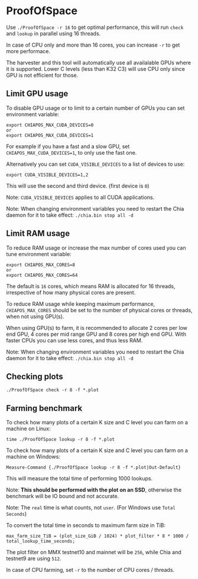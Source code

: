 # ProofOfSpace

Use `./ProofOfSpace -r 16` to get optimal performance, this will run `check` and `lookup` in parallel using 16 threads.

In case of CPU only and more than 16 cores, you can increase `-r` to get more performace.

The harvester and this tool will automatically use all availalable GPUs where it is supported.
Lower C levels (less than K32 C3) will use CPU only since GPU is not efficient for those.

## Limit GPU usage

To disable GPU usage or to limit to a certain number of GPUs you can set environment variable:
```
export CHIAPOS_MAX_CUDA_DEVICES=0
or
export CHIAPOS_MAX_CUDA_DEVICES=1
```
For example if you have a fast and a slow GPU, set `CHIAPOS_MAX_CUDA_DEVICES=1`, to only use the fast one.

Alternatively you can set `CUDA_VISIBLE_DEVICES` to a list of devices to use:
```
export CUDA_VISIBLE_DEVICES=1,2
```
This will use the second and third device. (first device is `0`)

Note: `CUDA_VISIBLE_DEVICES` applies to all CUDA applications.

Note: When changing environment variables you need to restart the Chia daemon for it to take effect: `./chia.bin stop all -d`

## Limit RAM usage

To reduce RAM usage or increase the max number of cores used you can tune environment variable:
```
export CHIAPOS_MAX_CORES=8
or
export CHIAPOS_MAX_CORES=64
```
The default is `16` cores, which means RAM is allocated for 16 threads, irrespective of how many physical cores are present.

To reduce RAM usage while keeping maximum performance, `CHIAPOS_MAX_CORES` should be set to the number of physical cores or threads, when not using GPU(s).

When using GPU(s) to farm, it is recommended to allocate 2 cores per low end GPU, 4 cores per mid range GPU and 8 cores per high end GPU. With faster CPUs you can use less cores, and thus less RAM.

Note: When changing environment variables you need to restart the Chia daemon for it to take effect: `./chia.bin stop all -d`

## Checking plots

```
./ProofOfSpace check -r 8 -f *.plot
```

## Farming benchmark

To check how many plots of a certain K size and C level you can farm on a machine on Linux:
```
time ./ProofOfSpace lookup -r 8 -f *.plot
```

To check how many plots of a certain K size and C level you can farm on a machine on Windows:
```
Measure-Command {./ProofOfSpace lookup -r 8 -f *.plot|Out-Default}
```
This will measure the total time of performing 1000 lookups.

Note: **This should be performed with the plot on an SSD**, otherwise the benchmark will be IO bound and not accurate.

Note: The `real` time is what counts, not `user`. (For Windows use `Total Seconds`)

To convert the total time in seconds to maximum farm size in TiB:
```
max_farm_size_TiB = (plot_size_GiB / 1024) * plot_filter * 8 * 1000 / total_lookup_time_seconds;
```
The plot filter on MMX testnet10 and mainnet will be `256`, while Chia and testnet9 are using `512`.

In case of CPU farming, set `-r` to the number of CPU cores / threads.

